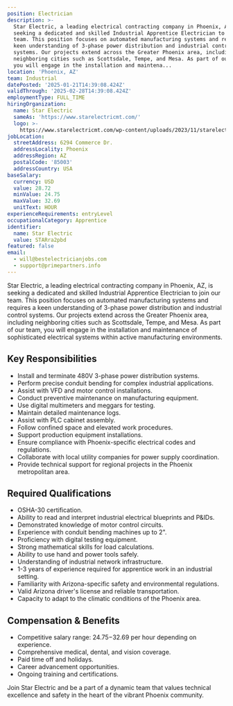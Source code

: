 ```yaml
---
position: Electrician
description: >-
  Star Electric, a leading electrical contracting company in Phoenix, AZ, is
  seeking a dedicated and skilled Industrial Apprentice Electrician to join our
  team. This position focuses on automated manufacturing systems and requires a
  keen understanding of 3-phase power distribution and industrial control
  systems. Our projects extend across the Greater Phoenix area, including
  neighboring cities such as Scottsdale, Tempe, and Mesa. As part of our team,
  you will engage in the installation and maintena...
location: 'Phoenix, AZ'
team: Industrial
datePosted: '2025-01-21T14:39:08.424Z'
validThrough: '2025-02-28T14:39:08.424Z'
employmentType: FULL_TIME
hiringOrganization:
  name: Star Electric
  sameAs: 'https://www.starelectricmt.com/'
  logo: >-
    https://www.starelectricmt.com/wp-content/uploads/2023/11/starelectric-favicon-black-and-white.svg
jobLocation:
  streetAddress: 6294 Commerce Dr.
  addressLocality: Phoenix
  addressRegion: AZ
  postalCode: '85003'
  addressCountry: USA
baseSalary:
  currency: USD
  value: 28.72
  minValue: 24.75
  maxValue: 32.69
  unitText: HOUR
experienceRequirements: entryLevel
occupationalCategory: Apprentice
identifier:
  name: Star Electric
  value: STARra2pbd
featured: false
email:
  - will@bestelectricianjobs.com
  - support@primepartners.info
---
```




Star Electric, a leading electrical contracting company in Phoenix, AZ, is seeking a dedicated and skilled Industrial Apprentice Electrician to join our team. This position focuses on automated manufacturing systems and requires a keen understanding of 3-phase power distribution and industrial control systems. Our projects extend across the Greater Phoenix area, including neighboring cities such as Scottsdale, Tempe, and Mesa. As part of our team, you will engage in the installation and maintenance of sophisticated electrical systems within active manufacturing environments. 

## Key Responsibilities

- Install and terminate 480V 3-phase power distribution systems.
- Perform precise conduit bending for complex industrial applications.
- Assist with VFD and motor control installations.
- Conduct preventive maintenance on manufacturing equipment.
- Use digital multimeters and meggars for testing.
- Maintain detailed maintenance logs.
- Assist with PLC cabinet assembly.
- Follow confined space and elevated work procedures.
- Support production equipment installations.
- Ensure compliance with Phoenix-specific electrical codes and regulations.
- Collaborate with local utility companies for power supply coordination.
- Provide technical support for regional projects in the Phoenix metropolitan area.

## Required Qualifications

- OSHA-30 certification.
- Ability to read and interpret industrial electrical blueprints and P&IDs.
- Demonstrated knowledge of motor control circuits.
- Experience with conduit bending machines up to 2".
- Proficiency with digital testing equipment.
- Strong mathematical skills for load calculations.
- Ability to use hand and power tools safely.
- Understanding of industrial network infrastructure.
- 1-3 years of experience required for apprentice work in an industrial setting.
- Familiarity with Arizona-specific safety and environmental regulations.
- Valid Arizona driver's license and reliable transportation.
- Capacity to adapt to the climatic conditions of the Phoenix area.

## Compensation & Benefits

- Competitive salary range: $24.75-$32.69 per hour depending on experience.
- Comprehensive medical, dental, and vision coverage.
- Paid time off and holidays.
- Career advancement opportunities.
- Ongoing training and certifications. 

Join Star Electric and be a part of a dynamic team that values technical excellence and safety in the heart of the vibrant Phoenix community.
